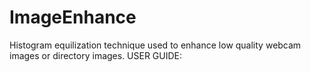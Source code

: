 # ImageEnhance
 Histogram equilization technique used to enhance low quality webcam images or directory images.
 USER GUIDE:
 
